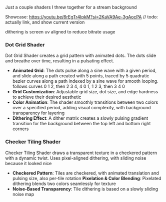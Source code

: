 Just a couple shaders I threw together for a stream background

Showcase: https://youtu.be/6rEgTr4IpkM?si=2KaVA9Ae-3gAocPA // todo: actually link, and show current version

dithering is screen uv aligned to reduce bitrate usage


### Dot Grid Shader
Dot Grid Shader creates a grid pattern with animated dots. The dots slide and breathe over time, resulting in a pulsating effect.

- **Animated Grid**: The dots pulse along a sine wave with a given period, and slide along a path created with 5 points, traced by 5 quadratic bezier curves along a path indexed by a sine wave for smooth looping. follows curves 0 1 2, then 2 3 4, 4 0 1, 1 2 3, then 3 4 0 
- **Grid Customization**: Adjustable grid size, dot size, and edge hardness to achieve their desired aesthetic
- **Color Animation**: The shader smoothly transitions between two colors over a specified period, adding visual complexity, with background transparency for layering
- **Dithering Effect**: A dither matrix creates a slowly pulsing gradient transition for the background between the top left and bottom right corners

### Checker Tiling Shader
Checker Tiling Shader draws a transparent texture in a checkered pattern with a dynamic twist. Uses pixel-aligned dithering, with sliding noise because it looked nice

- **Checkered Pattern**: Tiles are checkered, with animated translation and pulsing size, also per-tile rotation
  **Pixelation & Color Blending**: Pixelated dithering blends two colors seamlessly for texture
- **Noise-Based Transparency**: Tile dithering is based on a slowly sliding noise map
